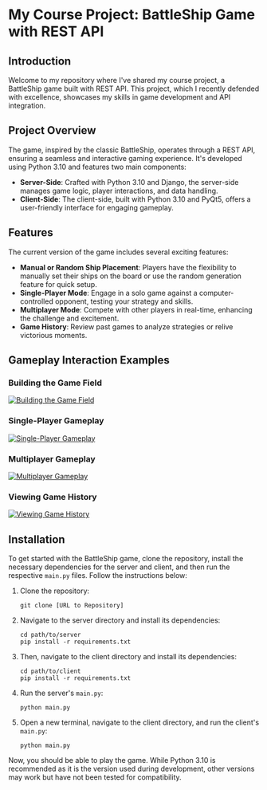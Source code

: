 # My Course Project: BattleShip Game with REST API

## Introduction
Welcome to my repository where I've shared my course project, a BattleShip game built with REST API. This project, which I recently defended with excellence, showcases my skills in game development and API integration.

## Project Overview
The game, inspired by the classic BattleShip, operates through a REST API, ensuring a seamless and interactive gaming experience. It's developed using Python 3.10 and features two main components:

- **Server-Side**: Crafted with Python 3.10 and Django, the server-side manages game logic, player interactions, and data handling.
- **Client-Side**: The client-side, built with Python 3.10 and PyQt5, offers a user-friendly interface for engaging gameplay.

## Features
The current version of the game includes several exciting features:

- **Manual or Random Ship Placement**: Players have the flexibility to manually set their ships on the board or use the random generation feature for quick setup.
- **Single-Player Mode**: Engage in a solo game against a computer-controlled opponent, testing your strategy and skills.
- **Multiplayer Mode**: Compete with other players in real-time, enhancing the challenge and excitement.
- **Game History**: Review past games to analyze strategies or relive victorious moments.

## Gameplay Interaction Examples

### Building the Game Field
[![Building the Game Field](https://img.youtube.com/vi/bSJsd3t3wZo/0.jpg)](https://youtu.be/bSJsd3t3wZo)

### Single-Player Gameplay
[![Single-Player Gameplay](https://img.youtube.com/vi/y-cXQ1_6N6E/0.jpg)](https://youtu.be/y-cXQ1_6N6E)

### Multiplayer Gameplay
[![Multiplayer Gameplay](https://img.youtube.com/vi/Sf4mKS-tFFA/0.jpg)](https://youtu.be/Sf4mKS-tFFA)

### Viewing Game History
[![Viewing Game History](https://img.youtube.com/vi/KwNg_HOf_GY/0.jpg)](https://youtu.be/KwNg_HOf_GY)

## Installation

To get started with the BattleShip game, clone the repository, install the necessary dependencies for the server and client, and then run the respective `main.py` files. Follow the instructions below:

1. Clone the repository:
   ```
   git clone [URL to Repository]
   ```

2. Navigate to the server directory and install its dependencies:
   ```
   cd path/to/server
   pip install -r requirements.txt
   ```

3. Then, navigate to the client directory and install its dependencies:
   ```
   cd path/to/client
   pip install -r requirements.txt
   ```

4. Run the server's `main.py`:
   ```
   python main.py
   ```

5. Open a new terminal, navigate to the client directory, and run the client's `main.py`:
   ```
   python main.py
   ```

Now, you should be able to play the game. While Python 3.10 is recommended as it is the version used during development, other versions may work but have not been tested for compatibility.
